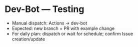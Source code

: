 # Dev-Bot — Testing

- Manual dispatch: Actions → dev-bot
- Expected: new branch + PR with example change
- For daily plan: dispatch or wait for schedule; confirm Issue creation/update
